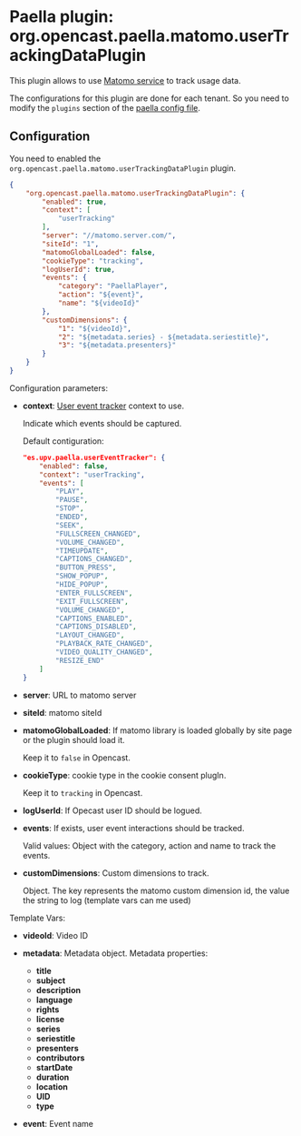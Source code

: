 Paella plugin: org.opencast.paella.matomo.userTrackingDataPlugin
================================================================

This plugin allows to use [Matomo service](https://matomo.org/) to track usage data. 

The configurations for this plugin are done for each tenant. So you need to modify the `plugins`
section of the [paella config file](../configuration.md).


Configuration
-------------

You need to enabled the `org.opencast.paella.matomo.userTrackingDataPlugin` plugin.

```json
{
    "org.opencast.paella.matomo.userTrackingDataPlugin": {
        "enabled": true,
        "context": [
            "userTracking"
        ],
        "server": "//matomo.server.com/",
        "siteId": "1",
        "matomoGlobalLoaded": false,
        "cookieType": "tracking",
        "logUserId": true,
        "events": {
            "category": "PaellaPlayer",
            "action": "${event}",
            "name": "${videoId}"
        },
        "customDimensions": {
            "1": "${videoId}",
            "2": "${metadata.series} - ${metadata.seriestitle}",
            "3": "${metadata.presenters}"
        }
    }    
}
```

Configuration parameters:

- **context**: [User event tracker](https://github.com/polimediaupv/paella-user-tracking) context to use.

    Indicate which events should be captured.

    Default contiguration:
    ```json
    "es.upv.paella.userEventTracker": {
        "enabled": false,
        "context": "userTracking",
        "events": [
            "PLAY",
            "PAUSE",
            "STOP",
            "ENDED",
            "SEEK",
            "FULLSCREEN_CHANGED",
            "VOLUME_CHANGED",
            "TIMEUPDATE",
            "CAPTIONS_CHANGED",
            "BUTTON_PRESS",
            "SHOW_POPUP",
            "HIDE_POPUP",
            "ENTER_FULLSCREEN",
            "EXIT_FULLSCREEN",
            "VOLUME_CHANGED",
            "CAPTIONS_ENABLED",
            "CAPTIONS_DISABLED",
            "LAYOUT_CHANGED",
            "PLAYBACK_RATE_CHANGED",
            "VIDEO_QUALITY_CHANGED",
            "RESIZE_END"
        ]
    }
    ```
    
- **server**: URL to matomo server
- **siteId**: matomo siteId
- **matomoGlobalLoaded**: If matomo library is loaded globally by site page or the plugin should load it.

    Keep it to `false` in Opencast.

- **cookieType**: cookie type in the cookie consent plugIn.

    Keep it to `tracking` in Opencast.

- **logUserId**: If Opecast user ID should be logued.
- **events**: If exists, user event interactions should be tracked.

    Valid values: Object with the category, action and name to track the events.

- **customDimensions**: Custom dimensions to track.

    Object. The key represents the matomo custom dimension id, the value the string to log (template vars can me used)


Template Vars:

- **videoId**: Video ID
- **metadata**: Metadata object. Metadata properties:
    - **title**
    - **subject**
    - **description**
    - **language**
    - **rights**
    - **license**
    - **series**
    - **seriestitle**
    - **presenters**
    - **contributors**
    - **startDate**
    - **duration**
    - **location**
    - **UID**
    - **type**

- **event**: Event name
